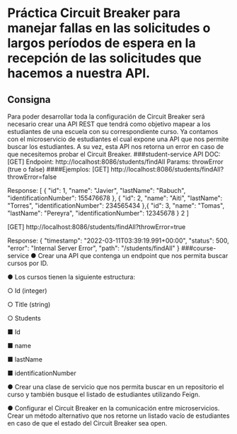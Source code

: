# Práctica Circuit Breaker para manejar fallas en las solicitudes o largos períodos de espera en la recepción de las solicitudes que hacemos a nuestra API.

## Consigna
Para poder desarrollar toda la configuración de Circuit Breaker será necesario crear una API
REST que tendrá como objetivo mapear a los estudiantes de una escuela con su
correspondiente curso. Ya contamos con el microservicio de estudiantes el cual expone una
API que nos permite buscar los estudiantes. A su vez, esta API nos retorna un error en caso
de que necesitemos probar el Circuit Breaker.
###student-service
API DOC:
[GET]
Endpoint: http://localhost:8086/students/findAll
Params:
throwError (true o false)
####Ejemplos:
[GET]
http://localhost:8086/students/findAll?throwError=false

Response:
[
{
"id": 1,
"name": "Javier",
"lastName": "Rabuch",
"identificationNumber": 155476678
},
{
"id": 2,
"name": "Aiti",
"lastName": "Torres",
"identificationNumber": 234565434
},{
"id": 3,
"name": "Tomas",
"lastName": "Pereyra",
"identificationNumber": 12345678
}
2
]

[GET]
http://localhost:8086/students/findAll?throwError=true

Response:
{
"timestamp": "2022-03-11T03:39:19.991+00:00",
"status": 500,
"error": "Internal Server Error",
"path": "/students/findAll"
}
###course-service
● Crear una API que contenga un endpoint que nos permita buscar cursos por
ID.

● Los cursos tienen la siguiente estructura:

○ Id (integer)

○ Title (string)

○ Students

■ Id

■ name

■ lastName

■ identificationNumber

● Crear una clase de servicio que nos permita buscar en un repositorio el curso y
también busque el listado de estudiantes utilizando Feign.

● Configurar el Circuit Breaker en la comunicación entre microservicios. Crear un
método alternativo que nos retorne un listado vacío de estudiantes en caso de
que el estado del Circuit Breaker sea open.